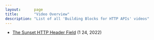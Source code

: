 ```yaml
---
layout:      page
title:       "Video Overview"
description: "List of all 'Building Blocks for HTTP APIs' videos"
---
```


- [The Sunset HTTP Header Field](rfc-8594-sunset "Resources and APIs disappear at some point in time; the Sunset field allows to advertise that event to clients.") (1 24, 2022)